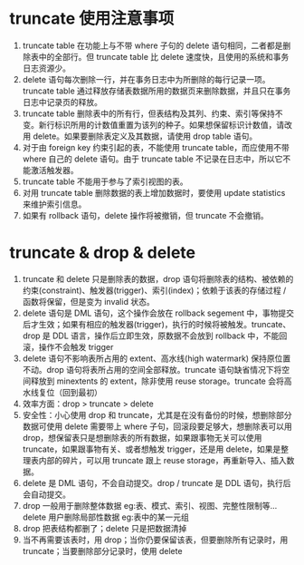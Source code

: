 # truncate 使用注意事项

1. truncate table 在功能上与不带 where 子句的 delete 语句相同，二者都是删除表中的全部行。但 truncate table 比 delete 速度快，且使用的系统和事务日志资源少。
2. delete 语句每次删除一行，并在事务日志中为所删除的每行记录一项。truncate table 通过释放存储表数据所用的数据页来删除数据，并且只在事务日志中记录页的释放。
3. truncate table 删除表中的所有行，但表结构及其列、约束、索引等保持不变。新行标识所用的计数值重置为该列的种子。如果想保留标识计数值，请改用 delete。如果要删除表定义及其数据，请使用 drop table 语句。
4. 对于由 foreign key 约束引起的表，不能使用 truncate table，而应使用不带 where 自己的 delete 语句。由于 truncate table 不记录在日志中，所以它不能激活触发器。
5. truncate table 不能用于参与了索引视图的表。
6. 对用 truncate table 删除数据的表上增加数据时，要使用 update statistics 来维护索引信息。
7. 如果有 rollback 语句，delete 操作将被撤销，但 truncate 不会撤销。

# truncate & drop & delete

1. truncate 和 delete 只是删除表的数据，drop 语句将删除表的结构、被依赖的约束(constraint)、触发器(trigger)、索引(index)；依赖于该表的存储过程 / 函数将保留，但是变为 invalid 状态。
2. delete 语句是 DML 语句，这个操作会放在 rollback segement 中，事物提交后才生效；如果有相应的触发器(trigger)，执行的时候将被触发。truncate、drop 是 DDL 语言，操作后立即生效，原数据不会放到 rollback 中，不能回滚，操作不会触发 trigger
3. delete 语句不影响表所占用的 extent、高水线(high watermark) 保持原位置不动。drop 语句将表所占用的空间全部释放。truncate 语句缺省情况下将空间释放到 minextents 的 extent，除非使用 reuse storage。truncate 会将高水线复位（回到最初）
4. 效率方面：drop > truncate > delete
5. 安全性：小心使用 drop 和 truncate，尤其是在没有备份的时候，想删除部分数据可使用 delete 需要带上 where 子句，回滚段要足够大，想删除表可以用 drop，想保留表只是想删除表的所有数据，如果跟事物无关可以使用 truncate，如果跟事物有关、或者想触发 trigger，还是用 delete，如果是整理表内部的碎片，可以用 truncate 跟上 reuse storage，再重新导入、插入数据。
6. delete 是 DML 语句，不会自动提交。drop / truncate 是 DDL 语句，执行后会自动提交。
7. drop 一般用于删除整体数据 eg:表、模式、索引、视图、完整性限制等... delete 用户删除局部性数据 eg:表中的某一元组
8. drop 把表结构都删了；delete 只是把数据清掉
9. 当不再需要该表时，用 drop；当你仍要保留该表，但要删除所有记录时，用 truncate；当要删除部分记录时，使用 delete
